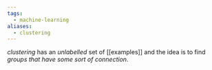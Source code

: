 ```yaml
---
tags:
  - machine-learning
aliases:
  - clustering
---
```

*clustering* has an *unlabelled* set of [[examples]] and the idea is to find *groups that have some sort of connection*.
